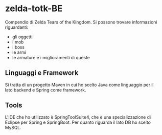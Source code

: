 # zelda-totk-BE
Compendio di Zelda Tears of the Kingdom. Si possono trovare informazioni riguardanti:
- gli oggetti
- i mob
- i boss
- le armi
- le armature e i miglioramenti di queste

## Linguaggi e Framework 
Si tratta di un progetto Maven in cui ho scelto Java come linguaggio per il lato backend e Spring come framework.

## Tools
L'IDE che ho utilizzato è SpringToolSuite4, che è una specializzazione di Eclipse per Spring e SpringBoot. 
Per quanto riguarda il lato DB ho scelto MySQL.
